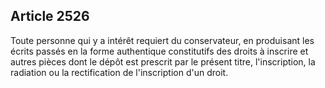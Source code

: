 Article 2526
----
Toute personne qui y a intérêt requiert du conservateur, en produisant les
écrits passés en la forme authentique constitutifs des droits à inscrire et
autres pièces dont le dépôt est prescrit par le présent titre, l'inscription, la
radiation ou la rectification de l'inscription d'un droit.
